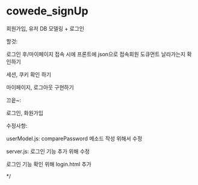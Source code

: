 # cowede_signUp
회원가입, 유저 DB 모델링 + 로그인 

할것:

로그인 후/마이페이지 접속 시에 프론트에 json으로 접속회원 도큐먼트 날라가는지 확인하기

세션, 쿠키 확인 하기

마이페이지, 로그아웃 구현하기

끄읕~:

로그인, 화원가입

수정사항:

userModel.js:  comparePassword 메소드 작성 위해서 수정

server.js:  로그인 기능 추가 위해 수정

로그인 기능 확인 위해 login.html 추가


*/
